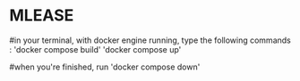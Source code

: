# MLEASE
#in your terminal, with docker engine running, type the following commands : 
 'docker compose build'
 'docker compose up'


 #when you're finished, run 
 'docker compose down'
